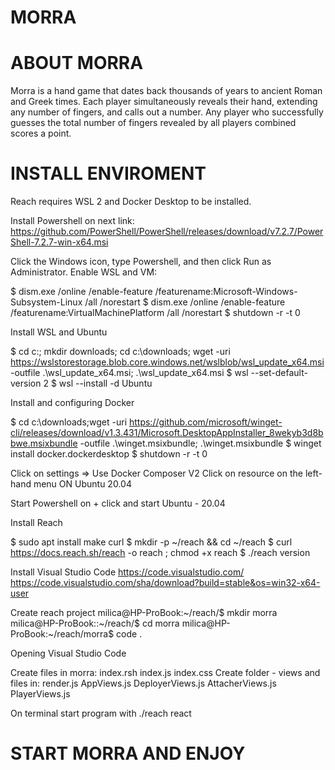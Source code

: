 # MORRA

# ABOUT MORRA
Morra is a hand game that dates back thousands of years to ancient Roman and Greek times. Each player simultaneously reveals their hand, 
extending any number of fingers, and calls out a number. Any player who successfully guesses the total number of fingers revealed by all players combined 
scores a point.

# INSTALL ENVIROMENT

Reach requires WSL 2 and Docker Desktop to be installed.

Install Powershell on next link:
https://github.com/PowerShell/PowerShell/releases/download/v7.2.7/PowerShell-7.2.7-win-x64.msi

Click the Windows icon, type Powershell, and then click Run as Administrator. Enable WSL and VM:

$ dism.exe /online /enable-feature /featurename:Microsoft-Windows-Subsystem-Linux /all /norestart
$ dism.exe /online /enable-feature /featurename:VirtualMachinePlatform /all /norestart
$ shutdown -r -t 0

Install WSL and Ubuntu

$ cd c:\; mkdir downloads; cd c:\downloads; wget -uri https://wslstorestorage.blob.core.windows.net/wslblob/wsl_update_x64.msi -outfile .\wsl_update_x64.msi; .\wsl_update_x64.msi
$ wsl --set-default-version 2
$ wsl --install -d Ubuntu

Install and configuring Docker

$ cd c:\downloads;wget -uri https://github.com/microsoft/winget-cli/releases/download/v1.3.431/Microsoft.DesktopAppInstaller_8wekyb3d8bbwe.msixbundle -outfile .\winget.msixbundle; .\winget.msixbundle
$ winget install docker.dockerdesktop
$ shutdown -r -t 0

Click on settings => Use Docker Composer V2
Click on resource on the left-hand menu ON Ubuntu 20.04

Start Powershell on + click and start Ubuntu - 20.04

Install Reach

$ sudo apt install make curl
$ mkdir -p ~/reach && cd ~/reach
$ curl https://docs.reach.sh/reach -o reach ; chmod +x reach
$ ./reach version

Install Visual Studio Code
https://code.visualstudio.com/
https://code.visualstudio.com/sha/download?build=stable&os=win32-x64-user 

Create reach project
milica@HP-ProBook:~/reach/$ mkdir morra
milica@HP-ProBook::~/reach/$ cd morra
milica@HP-ProBook:~/reach/morra$ code .

Opening Visual Studio Code

Create files in morra:
index.rsh
index.js
index.css
Create folder - views and files in:
render.js
AppViews.js
DeployerViews.js
AttacherViews.js
PlayerViews.js

On terminal start program with ./reach react

# START MORRA AND ENJOY
